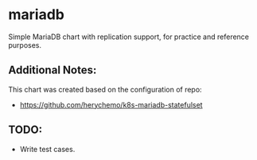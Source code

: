 # mariadb
Simple MariaDB chart with replication support, for practice and reference purposes.

## Additional Notes:
This chart was created based on the configuration of repo:
* https://github.com/herychemo/k8s-mariadb-statefulset

## TODO:
* Write test cases.
